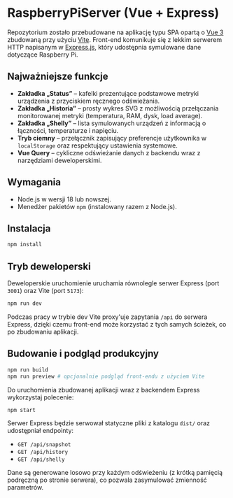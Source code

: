 # RaspberryPiServer (Vue + Express)

Repozytorium zostało przebudowane na aplikację typu SPA opartą o [Vue 3](https://vuejs.org/) zbudowaną przy
użyciu [Vite](https://vitejs.dev/). Front-end komunikuje się z lekkim serwerem HTTP napisanym w [Express.js](https://expressjs.com/),
który udostępnia symulowane dane dotyczące Raspberry Pi.

## Najważniejsze funkcje

- **Zakładka „Status”** – kafelki prezentujące podstawowe metryki urządzenia z przyciskiem ręcznego odświeżania.
- **Zakładka „Historia”** – prosty wykres SVG z możliwością przełączania monitorowanej metryki (temperatura, RAM, dysk, load average).
- **Zakładka „Shelly”** – lista symulowanych urządzeń z informacją o łączności, temperaturze i napięciu.
- **Tryb ciemny** – przełącznik zapisujący preferencje użytkownika w `localStorage` oraz respektujący ustawienia systemowe.
- **Vue Query** – cykliczne odświeżanie danych z backendu wraz z narzędziami deweloperskimi.

## Wymagania

- Node.js w wersji 18 lub nowszej.
- Menedżer pakietów `npm` (instalowany razem z Node.js).

## Instalacja

```bash
npm install
```

## Tryb deweloperski

Deweloperskie uruchomienie uruchamia równolegle serwer Express (port `3001`) oraz Vite (port `5173`):

```bash
npm run dev
```

Podczas pracy w trybie dev Vite proxy'uje zapytania `/api` do serwera Express, dzięki czemu front-end może korzystać z tych samych
ścieżek, co po zbudowaniu aplikacji.

## Budowanie i podgląd produkcyjny

```bash
npm run build
npm run preview # opcjonalnie podgląd front-endu z użyciem Vite
```

Do uruchomienia zbudowanej aplikacji wraz z backendem Express wykorzystaj polecenie:

```bash
npm start
```

Serwer Express będzie serwował statyczne pliki z katalogu `dist/` oraz udostępniał endpointy:

- `GET /api/snapshot`
- `GET /api/history`
- `GET /api/shelly`

Dane są generowane losowo przy każdym odświeżeniu (z krótką pamięcią podręczną po stronie serwera), co pozwala zasymulować zmienność parametrów.

